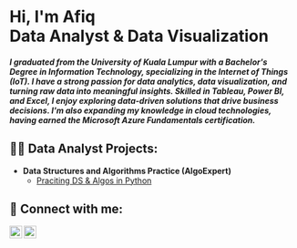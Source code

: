 <h1>Hi, I'm Afiq <br/><a>Data Analyst</a> & <a>Data Visualization </a></h1>

<h5>I graduated from the University of Kuala Lumpur with a Bachelor's Degree in Information Technology, specializing in the Internet of Things (IoT). I have a strong passion for data analytics, data visualization, and turning raw data into meaningful insights. Skilled in Tableau, Power BI, and Excel, I enjoy exploring data-driven solutions that drive business decisions. I'm also expanding my knowledge in cloud technologies, having earned the Microsoft Azure Fundamentals certification.</h5>

<h2>👨‍💻 Data Analyst Projects:</h2>

- <b>Data Structures and Algorithms Practice (AlgoExpert)</b>
  - [Praciting DS & Algos in Python](https://github.com/joshmadakor1/Algorithms-Practice)


<h2> 🤳 Connect with me:</h2>


[<img align="left" alt="JoshMadakor | Twitter" width="22px" src="https://cdn.jsdelivr.net/npm/simple-icons@v3/icons/twitter.svg" />][twitter]
[<img align="left" alt="JoshMadakor | LinkedIn" width="22px" src="https://cdn.jsdelivr.net/npm/simple-icons@v3/icons/linkedin.svg" />][linkedin]


[twitter]: https://x.com/MuhdAfiqRosli
[linkedin]: https://www.linkedin.com/in/muhdafiqrosli/

<!--
**joshmadakor1/joshmadakor1** is a ✨ _special_ ✨ repository because its `README.md` (this file) appears on your GitHub profile.

Here are some ideas to get you started:

- 🔭 I’m currently working on ...
- 🌱 I’m currently learning ...
- 👯 I’m looking to collaborate on ...
- 🤔 I’m looking for help with ...
- 💬 Ask me about ...
- 📫 How to reach me: ...
- 😄 Pronouns: ...
- ⚡ Fun fact: ...
-->
